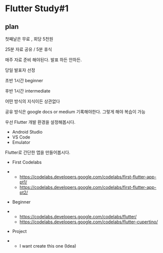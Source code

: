 # Flutter Study#1



## plan

첫째날은 무료 , 회당 5천원 

25분 자료 공유 / 5분 휴식 

매주 자료 준비 해야된다. 발표 하든 안하든. 

당일 발표자 선정

초반 1시간 beginner 

후반 1시간 intermediate

어떤 방식의 지식이든 상관없다 

공유 방식은 google docs or medium 기록해야한다. 그렇게 해야 복습이 가능 




우선 Flutter 개발 환경을 설정해봅시다.

- Android Studio
- VS Code
- Emulator

Flutter로 간단한 앱을 만들어봅시다.

- First Codelabs

- - https://codelabs.developers.google.com/codelabs/first-flutter-app-pt1/
  - https://codelabs.developers.google.com/codelabs/first-flutter-app-pt2/

- Beginner

- - https://codelabs.developers.google.com/codelabs/flutter/
  - https://codelabs.developers.google.com/codelabs/flutter-cupertino/

- Project

- - I want create this one (Idea)


